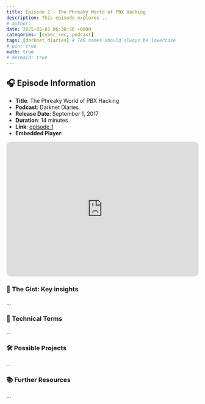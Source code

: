 ```yaml
---
title: Episode 2 - The Phreaky World of PBX Hacking
description: This episode explores ..
# author:
date: 2025-05-01 06:38:56 +0800
categories: [cyber_sec, podcast]
tags: [darknet_diaries] # TAG names should always be lowercase
# pin: true
math: true
# mermaid: true
---
```


## 🎧 Episode Information

- **Title**: The Phreaky World of PBX Hacking
- **Podcast**: Darknet Diaries
- **Release Date**: September 1, 2017
- **Duration**: 14 minutes
- **Link**: [episode 1](https://darknetdiaries.com/episode/1/)
- **Embedded Player**:
<iframe style="border-radius:12px" src="https://open.spotify.com/embed/episode/3GjLJQM8JHz1odxQ4Og5tf?utm_source=generator" width="100%" height="352" frameBorder="0" allowfullscreen="" allow="autoplay; clipboard-write; encrypted-media; fullscreen; picture-in-picture" loading="lazy"></iframe>

### 📝 The Gist: Key insights

...

### 🧠 Technical Terms

...

### 🛠️ Possible Projects

...

### 📚 Further Resources

...
